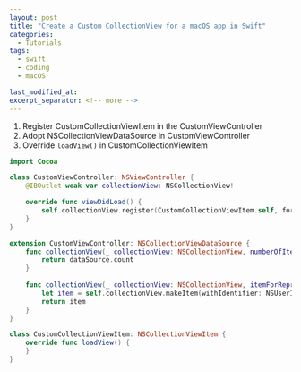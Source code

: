 ```yaml
---
layout: post
title: "Create a Custom CollectionView for a macOS app in Swift"
categories:
  - Tutorials
tags:
  - swift
  - coding
  - macOS

last_modified_at:
excerpt_separator: <!-- more -->
---
```


1. Register CustomCollectionViewItem in the CustomViewController
2. Adopt NSCollectionViewDataSource in CustomViewController
3. Override `loadView()` in CustomCollectionViewItem

<!-- more -->

```swift
import Cocoa

class CustomViewController: NSViewController {
    @IBOutlet weak var collectionView: NSCollectionView!

    override func viewDidLoad() {
        self.collectionView.register(CustomCollectionViewItem.self, forItemWithIdentifier: NSUserInterfaceItemIdentifier("CustomCollectionViewItem"))
    }
}

extension CustomViewController: NSCollectionViewDataSource {
    func collectionView(_ collectionView: NSCollectionView, numberOfItemsInSection section: Int) -> Int {
        return dataSource.count
    }
    
    func collectionView(_ collectionView: NSCollectionView, itemForRepresentedObjectAt indexPath: IndexPath) -> NSCollectionViewItem {
        let item = self.collectionView.makeItem(withIdentifier: NSUserInterfaceItemIdentifier("CustomCollectionViewItem"), for: indexPath)
        return item
    }
}

class CustomCollectionViewItem: NSCollectionViewItem {
    override func loadView() {
    }
}

```

